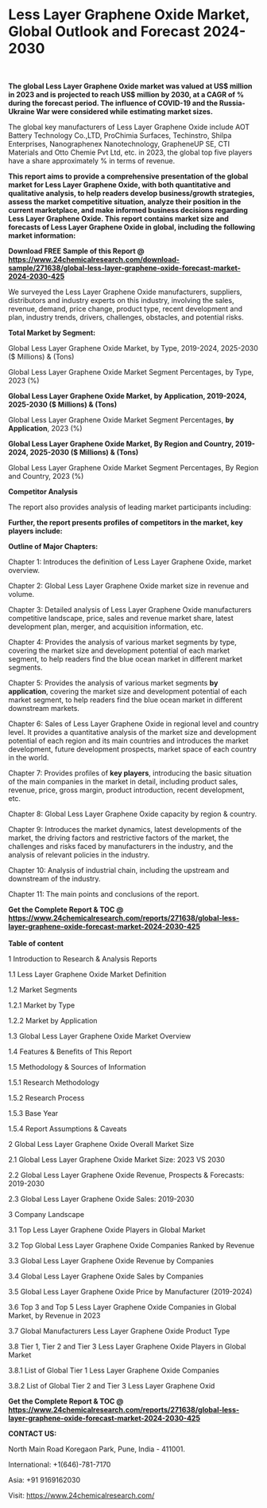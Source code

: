 <h1>Less Layer Graphene Oxide Market, Global Outlook and Forecast 2024-2030</h1><br/><p><strong>The global Less Layer Graphene Oxide market was valued at US$ million in 2023 and is projected to reach US$ million by 2030, at a <strong>CAGR</strong> of % during the forecast period. The influence of COVID-19 and the Russia-Ukraine War were considered while estimating market sizes.</strong></p><p>The global key manufacturers of Less Layer Graphene Oxide include AOT Battery Technology Co.,LTD, ProChimia Surfaces, Techinstro, Shilpa Enterprises, Nanographenex Nanotechnology, GrapheneUP SE, CTI Materials and Otto Chemie Pvt Ltd, etc. in 2023, the global top five players have a share approximately % in terms of revenue.</p><p><strong>This report aims to provide a comprehensive presentation of the global market for Less Layer Graphene Oxide, with both quantitative and qualitative analysis, to help readers develop business/growth strategies, assess the market competitive situation, analyze their position in the current marketplace, and make informed business decisions regarding Less Layer Graphene Oxide. This report contains market size and forecasts of Less Layer Graphene Oxide in global, including the following market information:</strong></p><div><b>Download FREE Sample of this Report @ <a href="https://www.24chemicalresearch.com/download-sample/271638/global-less-layer-graphene-oxide-forecast-market-2024-2030-425">https://www.24chemicalresearch.com/download-sample/271638/global-less-layer-graphene-oxide-forecast-market-2024-2030-425</a></b></div><p>We surveyed the Less Layer Graphene Oxide manufacturers, suppliers, distributors and industry experts on this industry, involving the sales, revenue, demand, price change, product type, recent development and plan, industry trends, drivers, challenges, obstacles, and potential risks.</p><p><strong>Total Market by Segment:</strong></p><p>Global Less Layer Graphene Oxide Market, by Type, 2019-2024, 2025-2030 ($ Millions) & (Tons)</p><p>Global Less Layer Graphene Oxide Market Segment Percentages, by Type, 2023 (%)</p><p><strong>Global Less Layer Graphene Oxide Market, <strong>by Application</strong>, 2019-2024, 2025-2030 ($ Millions) & (Tons)</strong></p><p>Global Less Layer Graphene Oxide Market Segment Percentages, <strong>by Application</strong>, 2023 (%)</p><p><strong>Global Less Layer Graphene Oxide Market, By Region and Country, 2019-2024, 2025-2030 ($ Millions) & (Tons)</strong></p><p>Global Less Layer Graphene Oxide Market Segment Percentages, By Region and Country, 2023 (%)</p><p><strong>Competitor Analysis</strong></p><p>The report also provides analysis of leading market participants including:</p><p><strong>Further, the report presents profiles of competitors in the market, <strong>key players</strong> include:</strong></p><p><strong>Outline of Major Chapters:</strong></p><p>Chapter 1: Introduces the definition of Less Layer Graphene Oxide, market overview.</p><p>Chapter 2: Global Less Layer Graphene Oxide market size in revenue and volume.</p><p>Chapter 3: Detailed analysis of Less Layer Graphene Oxide manufacturers competitive landscape, price, sales and revenue market share, latest development plan, merger, and acquisition information, etc.</p><p>Chapter 4: Provides the analysis of various market segments by type, covering the market size and development potential of each market segment, to help readers find the blue ocean market in different market segments.</p><p>Chapter 5: Provides the analysis of various market segments <strong>by application</strong>, covering the market size and development potential of each market segment, to help readers find the blue ocean market in different downstream markets.</p><p>Chapter 6: Sales of Less Layer Graphene Oxide in regional level and country level. It provides a quantitative analysis of the market size and development potential of each region and its main countries and introduces the market development, future development prospects, market space of each country in the world.</p><p>Chapter 7: Provides profiles of <strong>key players</strong>, introducing the basic situation of the main companies in the market in detail, including product sales, revenue, price, gross margin, product introduction, recent development, etc.</p><p>Chapter 8: Global Less Layer Graphene Oxide capacity by region & country.</p><p>Chapter 9: Introduces the market dynamics, latest developments of the market, the driving factors and restrictive factors of the market, the challenges and risks faced by manufacturers in the industry, and the analysis of relevant policies in the industry.</p><p>Chapter 10: Analysis of industrial chain, including the upstream and downstream of the industry.</p><p>Chapter 11: The main points and conclusions of the report.</p><div><b>Get the Complete Report & TOC @ <a href="https://www.24chemicalresearch.com/reports/271638/global-less-layer-graphene-oxide-forecast-market-2024-2030-425">https://www.24chemicalresearch.com/reports/271638/global-less-layer-graphene-oxide-forecast-market-2024-2030-425</a></b></div><br><b>Table of content</b><p>1 Introduction to Research & Analysis Reports<br />
 
  1.1 Less Layer Graphene Oxide Market Definition<br />
 
  1.2 Market Segments<br />
 
  1.2.1 Market by Type<br />
 
  1.2.2 Market by Application<br />
 
  1.3 Global Less Layer Graphene Oxide Market Overview<br />
 
  1.4 Features & Benefits of This Report<br />
 
  1.5 Methodology & Sources of Information<br />
 
  1.5.1 Research Methodology<br />
 
  1.5.2 Research Process<br />
 
  1.5.3 Base Year<br />
 
  1.5.4 Report Assumptions & Caveats<br />
 
 2 Global Less Layer Graphene Oxide Overall Market Size<br />
 
  2.1 Global Less Layer Graphene Oxide Market Size: 2023 VS 2030<br />
 
  2.2 Global Less Layer Graphene Oxide Revenue, Prospects & Forecasts: 2019-2030<br />
 
  2.3 Global Less Layer Graphene Oxide Sales: 2019-2030<br />
 
 3 Company Landscape<br />
 
  3.1 Top Less Layer Graphene Oxide Players in Global Market<br />
 
  3.2 Top Global Less Layer Graphene Oxide Companies Ranked by Revenue<br />
 
  3.3 Global Less Layer Graphene Oxide Revenue by Companies<br />
 
  3.4 Global Less Layer Graphene Oxide Sales by Companies<br />
 
  3.5 Global Less Layer Graphene Oxide Price by Manufacturer (2019-2024)<br />
 
  3.6 Top 3 and Top 5 Less Layer Graphene Oxide Companies in Global Market, by Revenue in 2023<br />
 
  3.7 Global Manufacturers Less Layer Graphene Oxide Product Type<br />
 
  3.8 Tier 1, Tier 2 and Tier 3 Less Layer Graphene Oxide Players in Global Market<br />
 
  3.8.1 List of Global Tier 1 Less Layer Graphene Oxide Companies<br />
 
  3.8.2 List of Global Tier 2 and Tier 3 Less Layer Graphene Oxid<br><div><b>Get the Complete Report & TOC @ <a href="https://www.24chemicalresearch.com/reports/271638/global-less-layer-graphene-oxide-forecast-market-2024-2030-425">https://www.24chemicalresearch.com/reports/271638/global-less-layer-graphene-oxide-forecast-market-2024-2030-425</a></b></div></p>
 
 <b>CONTACT US:</b><br>
 
 North Main Road Koregaon Park, Pune, India - 411001.<br/>
 
 International: +1(646)-781-7170<br/>
 
 Asia: +91 9169162030<br/>
 
 Visit: <a href="https://www.24chemicalresearch.com/">https://www.24chemicalresearch.com/</a>
 
 <br>